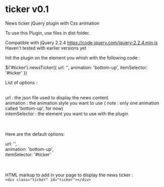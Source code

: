 # ticker v0.1
News ticker jQuery plugin with Css animation<br/>

To use this Plugin, use files in dist folder.<br/>

Compatible with jQuery 2.2.4 https://code.jquery.com/jquery-2.2.4.min.js<br/>
Haven't tested with earlier versions yet<br/>

Init the plugin on the element you whish with the following code :

$('#ticker').newsTicker({
  url: '',
  animation: 'bottom-up',
  itemSelector: '#ticker'
})

List of options :
<br/><br/>

url : the json file used to display the news content<br/>
animation : the animation style you want to use ( note : only one animation called 'bottom-up', for now)<br/>
intemSelector : the element you want to use with the plugin

<br/><br/>
Here are the default options:

url: '',<br/>
animation: 'bottom-up',<br/>
itemSelector: '#ticker'<br/>

<br/><br/>
HTML markup to add in your page to display the news ticker :<br/>
```<div class="ticker" id="ticker"></div>```
